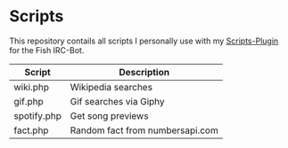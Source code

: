 # Scripts

This repository contails all scripts I personally use with my [Scripts-Plugin](https://github.com/nkreer/Fish-Scripts) for the Fish IRC-Bot.

| Script 				| Description			|
|-------------------|-------------------|
| wiki.php			| Wikipedia searches|
| gif.php				| Gif searches via Giphy |
| spotify.php			| Get song previews |
| fact.php			| Random fact from numbersapi.com |